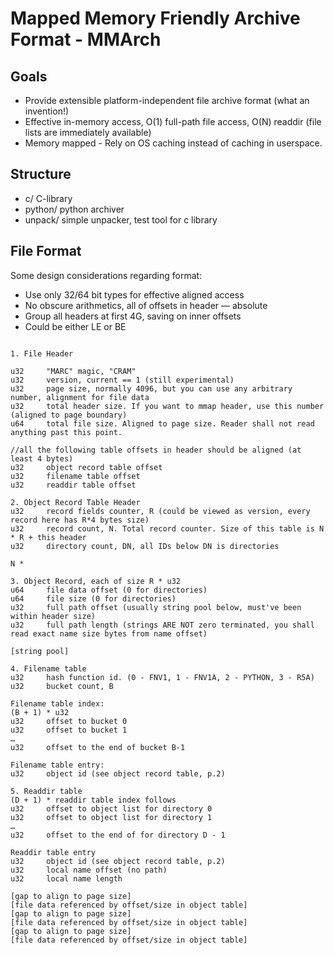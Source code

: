 # Mapped Memory Friendly Archive Format - MMArch

## Goals

* Provide extensible platform-independent file archive format (what an invention!)
* Effective in-memory access, O(1) full-path file access, O(N) readdir (file lists are immediately available)
* Memory mapped - Rely on OS caching instead of caching in userspace.

## Structure

* c/ C-library
* python/ python archiver
* unpack/ simple unpacker, test tool for c library


## File Format

Some design considerations regarding format:
* Use only 32/64 bit types for effective aligned access
* No obscure arithmetics, all of offsets in header — absolute
* Group all headers at first 4G, saving on inner offsets
* Could be either LE or BE

```

1. File Header

u32     "MARC" magic, "CRAM"
u32     version, current == 1 (still experimental)
u32     page size, normally 4096, but you can use any arbitrary number, alignment for file data
u32     total header size. If you want to mmap header, use this number (aligned to page boundary)
u64     total file size. Aligned to page size. Reader shall not read anything past this point.

//all the following table offsets in header should be aligned (at least 4 bytes)
u32     object record table offset
u32     filename table offset
u32     readdir table offset

2. Object Record Table Header
u32     record fields counter, R (could be viewed as version, every record here has R*4 bytes size)
u32     record count, N. Total record counter. Size of this table is N * R + this header
u32     directory count, DN, all IDs below DN is directories

N *

3. Object Record, each of size R * u32
u64     file data offset (0 for directories)
u64     file size (0 for directories)
u32     full path offset (usually string pool below, must've been within header size)
u32     full path length (strings ARE NOT zero terminated, you shall read exact name size bytes from name offset)

[string pool]

4. Filename table
u32     hash function id. (0 - FNV1, 1 - FNV1A, 2 - PYTHON, 3 - R5A)
u32     bucket count, B

Filename table index:
(B + 1) * u32
u32     offset to bucket 0
u32     offset to bucket 1
…
u32     offset to the end of bucket B-1

Filename table entry:
u32     object id (see object record table, p.2)

5. Readdir table
(D + 1) * readdir table index follows
u32     offset to object list for directory 0
u32     offset to object list for directory 1
…
u32     offset to the end of for directory D - 1

Readdir table entry
u32     object id (see object record table, p.2)
u32     local name offset (no path)
u32     local name length

[gap to align to page size]
[file data referenced by offset/size in object table]
[gap to align to page size]
[file data referenced by offset/size in object table]
[gap to align to page size]
[file data referenced by offset/size in object table]


```
